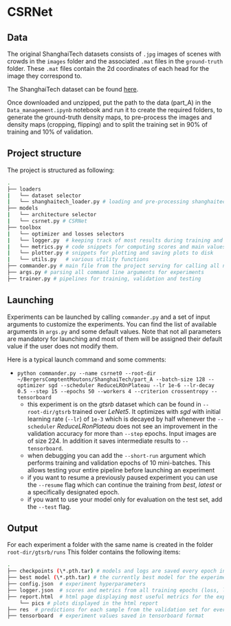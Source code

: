 # CSRNet

## Data
The original ShanghaiTech datasets consists of `.jpg` images of scenes with crowds in the `images` folder and the associated `.mat` files in the `ground-truth` folder. These `.mat` files contain the 2d coordinates of each head for the image they correspond to.

The ShanghaiTech dataset can be found [here](https://github.com/desenzhou/ShanghaiTechDataset).

Once downloaded and unzipped, put the path to the data (part_A) in the `Data_management.ipynb` notebook and run it to create the required folders, to generate the ground-truth density maps, to pre-process the images and density maps (cropping, flipping) and to split the training set in 90% of training and 10% of validation.

## Project structure

The project is structured as following:

```bash
.
├── loaders
|   └── dataset selector
|   └── shanghaitech_loader.py # loading and pre-processing shanghaitech data
├── models
|   └── architecture selector
|   └── csrnet.py # CSRNet
├── toolbox
|   └── optimizer and losses selectors
|   └── logger.py  # keeping track of most results during training and storage to static .html file
|   └── metrics.py # code snippets for computing scores and main values to track
|   └── plotter.py # snippets for plotting and saving plots to disk
|   └── utils.py   # various utility functions
├── commander.py # main file from the project serving for calling all necessary functions for training and testing
├── args.py # parsing all command line arguments for experiments
├── trainer.py # pipelines for training, validation and testing
```

## Launching
Experiments can be launched by calling `commander.py` and a set of input arguments to customize the experiments. You can find the list of available arguments in `args.py` and some default values. Note that not all parameters are mandatory for launching and most of them will be assigned their default value if the user does not modify them.

Here is a typical launch command and some comments:

- `python commander.py --name csrnet0 --root-dir ~/BergersComptentMoutons/ShanghaiTech/part_A --batch-size 128 --optimizer sgd --scheduler ReduceLROnPlateau --lr 1e-6 --lr-decay 0.5 --step 15 --epochs 50 --workers 4 --criterion crossentropy --tensorboard`
  + this experiment is on the _gtsrb_ dataset which can be found in `--root-dir/gtsrb` trained over _LeNet5_. It optimizes with _sgd_ with initial learning rate (`--lr`) of `1e-3` which is decayed by half whenever the `--scheduler` _ReduceLRonPlateau_ does not see an improvement in the validation accuracy for more than `--step` epochs. Input images are of size 224. In addition it saves intermediate results to `--tensorboard`.
  + when debugging you can add the `--short-run` argument which performs training and validation epochs of 10 mini-batches. This allows testing your entire pipeline before launching an experiment
  + if you want to resume a previously paused experiment you can use the `--resume` flag which can continue the training from _best_, _latest_ or a specifically designated epoch.
  + if you want to use your model only for evaluation on the test set, add the `--test` flag.
 
## Output
For each experiment a folder with the same name is created in the folder `root-dir/gtsrb/runs`
 This folder contains the following items:

```bash
.
├── checkpoints (\*.pth.tar) # models and logs are saved every epoch in .tar files. Non-modulo 5 epochs are then deleted.
├── best model (\*.pth.tar) # the currently best model for the experiment is saved separately
├── config.json  # experiment hyperparameters
├── logger.json  # scores and metrics from all training epochs (loss, learning rate, accuracy,etc.)
├── report.html  # html page displaying most useful metrics for the experiment (loss, learning rate, accuracy, confusion matrix, qualitative examples)
    └── pics # plots displayed in the html report
├── res  # predictions for each sample from the validation set for every epoch
├── tensorboard  # experiment values saved in tensorboard format
 ```

